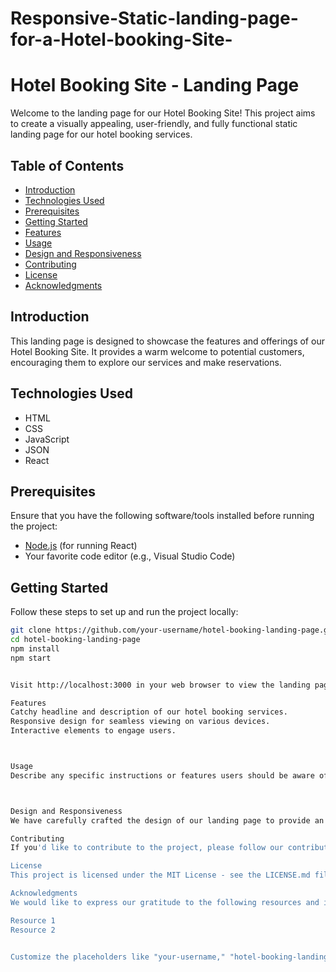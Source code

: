 # Responsive-Static-landing-page-for-a-Hotel-booking-Site-

# Hotel Booking Site - Landing Page

Welcome to the landing page for our Hotel Booking Site! This project aims to create a visually appealing, user-friendly, and fully functional static landing page for our hotel booking services.

## Table of Contents

- [Introduction](#introduction)
- [Technologies Used](#technologies-used)
- [Prerequisites](#prerequisites)
- [Getting Started](#getting-started)
- [Features](#features)
- [Usage](#usage)
- [Design and Responsiveness](#design-and-responsiveness)
- [Contributing](#contributing)
- [License](#license)
- [Acknowledgments](#acknowledgments)

## Introduction

This landing page is designed to showcase the features and offerings of our Hotel Booking Site. It provides a warm welcome to potential customers, encouraging them to explore our services and make reservations.

## Technologies Used

- HTML
- CSS
- JavaScript
- JSON
- React

## Prerequisites

Ensure that you have the following software/tools installed before running the project:

- [Node.js](https://nodejs.org/) (for running React)
- Your favorite code editor (e.g., Visual Studio Code)

## Getting Started

Follow these steps to set up and run the project locally:

```bash
git clone https://github.com/your-username/hotel-booking-landing-page.git
cd hotel-booking-landing-page
npm install
npm start


Visit http://localhost:3000 in your web browser to view the landing page.

Features
Catchy headline and description of our hotel booking services.
Responsive design for seamless viewing on various devices.
Interactive elements to engage users.



Usage
Describe any specific instructions or features users should be aware of when interacting with the landing page.



Design and Responsiveness
We have carefully crafted the design of our landing page to provide an inviting and user-friendly experience. The page is responsive, ensuring optimal viewing across desktops, tablets, and smartphones.

Contributing
If you'd like to contribute to the project, please follow our contribution guidelines.

License
This project is licensed under the MIT License - see the LICENSE.md file for details.

Acknowledgments
We would like to express our gratitude to the following resources and inspirations:

Resource 1
Resource 2


Customize the placeholders like "your-username," "hotel-booking-landing-page," and others with your actual information. Additionally, you may want to create a `CONTRIBUTING.md` file if you wish to provide more detailed guidelines for contributors.



